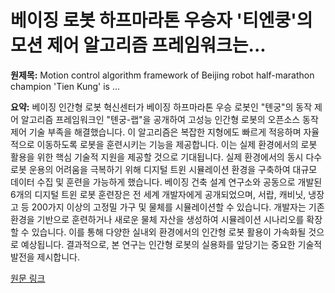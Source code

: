# 베이징 로봇 하프마라톤 우승자 '티엔쿵'의 모션 제어 알고리즘 프레임워크는...

**원제목:** Motion control algorithm framework of Beijing robot half-marathon champion 'Tien Kung' is ...

**요약:** 베이징 인간형 로봇 혁신센터가 베이징 하프마라톤 우승 로봇인 "톈궁"의 동작 제어 알고리즘 프레임워크인 "톈궁-랩"을 공개하여 고성능 인간형 로봇의 오픈소스 동작 제어 기술 부족을 해결했습니다.  이 알고리즘은 복잡한 지형에도 빠르게 적응하며 자율적으로 이동하도록 로봇을 훈련시키는 기능을 제공합니다.  이는 실제 환경에서의 로봇 활용을 위한 핵심 기술적 지원을 제공할 것으로 기대됩니다.  실제 환경에서의 동시 다수 로봇 운용의 어려움을 극복하기 위해 디지털 트윈 시뮬레이션 환경을 구축하여 대규모 데이터 수집 및 훈련을 가능하게 했습니다.  베이징 건축 설계 연구소와 공동으로 개발된 6개의 디지털 트윈 로봇 훈련장은 전 세계 개발자에게 공개되었으며, 서랍, 캐비닛, 냉장고 등 200가지 이상의 고정밀 가구 및 물체를 시뮬레이션할 수 있습니다.  개발자는 기존 환경을 기반으로 훈련하거나 새로운 물체 자산을 생성하여 시뮬레이션 시나리오를 확장할 수 있습니다.  이를 통해 다양한 실내외 환경에서의 인간형 로봇 활용이 가속화될 것으로 예상됩니다.  결과적으로, 본 연구는 인간형 로봇의 실용화를 앞당기는 중요한 기술적 발전을 제시합니다.

[원문 링크](https://www.globaltimes.cn/page/202507/1339015.shtml)
